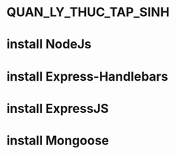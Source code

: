 # QUAN_LY_THUC_TAP_SINH

# install NodeJs
# install Express-Handlebars
# install ExpressJS
# install Mongoose
